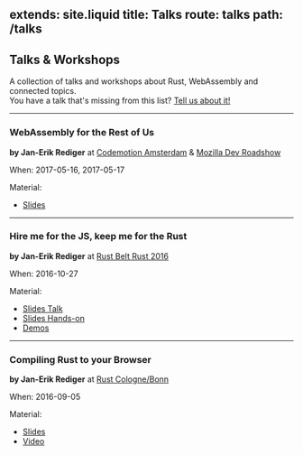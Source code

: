 extends: site.liquid
title: Talks
route: talks
path: /talks
---

## Talks & Workshops

A collection of talks and workshops about Rust, WebAssembly and connected topics.  
You have a talk that's missing from this list? [Tell us about it!]()

---

### WebAssembly for the Rest of Us

**by Jan-Erik Rediger** at
[Codemotion Amsterdam](http://amsterdam2017.codemotionworld.com/) &
[Mozilla Dev Roadshow](https://beyondtellerrand.com/events/duesseldorf-2017/side-events/mozilla-roadshow)

When:
2017-05-16, 2017-05-17

Material:

* [Slides](http://www.hellorust.com/codemotion-ams/slides/)

---

### Hire me for the JS, keep me for the Rust

**by Jan-Erik Rediger** at [Rust Belt Rust 2016](http://www.rust-belt-rust.com/sessions/)

When:
2016-10-27

Material:
* [Slides Talk](http://www.hellorust.com/emscripten/slides/rbr-talk)
* [Slides Hands-on](http://www.hellorust.com/emscripten/slides/handson/)
* [Demos](http://www.hellorust.com/emscripten/demos/)

---

### Compiling Rust to your Browser

**by Jan-Erik Rediger** at [Rust Cologne/Bonn](https://www.meetup.com/Rust-Cologne-Bonn/events/233139845/)

When:
2016-09-05

Material:
* [Slides](https://badboy.github.io/rust-to-the-browser/)
* [Video](https://media.ccc.de/v/rustmcb.2016.09.compiling-rust-to-asmjs)
